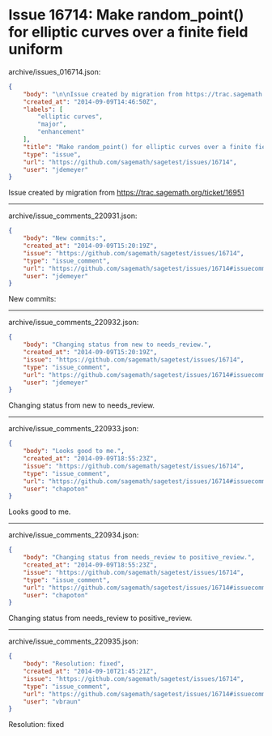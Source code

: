 # Issue 16714: Make random_point() for elliptic curves over a finite field uniform

archive/issues_016714.json:
```json
{
    "body": "\n\nIssue created by migration from https://trac.sagemath.org/ticket/16951\n\n",
    "created_at": "2014-09-09T14:46:50Z",
    "labels": [
        "elliptic curves",
        "major",
        "enhancement"
    ],
    "title": "Make random_point() for elliptic curves over a finite field uniform",
    "type": "issue",
    "url": "https://github.com/sagemath/sagetest/issues/16714",
    "user": "jdemeyer"
}
```


Issue created by migration from https://trac.sagemath.org/ticket/16951





---

archive/issue_comments_220931.json:
```json
{
    "body": "New commits:",
    "created_at": "2014-09-09T15:20:19Z",
    "issue": "https://github.com/sagemath/sagetest/issues/16714",
    "type": "issue_comment",
    "url": "https://github.com/sagemath/sagetest/issues/16714#issuecomment-220931",
    "user": "jdemeyer"
}
```

New commits:



---

archive/issue_comments_220932.json:
```json
{
    "body": "Changing status from new to needs_review.",
    "created_at": "2014-09-09T15:20:19Z",
    "issue": "https://github.com/sagemath/sagetest/issues/16714",
    "type": "issue_comment",
    "url": "https://github.com/sagemath/sagetest/issues/16714#issuecomment-220932",
    "user": "jdemeyer"
}
```

Changing status from new to needs_review.



---

archive/issue_comments_220933.json:
```json
{
    "body": "Looks good to me.",
    "created_at": "2014-09-09T18:55:23Z",
    "issue": "https://github.com/sagemath/sagetest/issues/16714",
    "type": "issue_comment",
    "url": "https://github.com/sagemath/sagetest/issues/16714#issuecomment-220933",
    "user": "chapoton"
}
```

Looks good to me.



---

archive/issue_comments_220934.json:
```json
{
    "body": "Changing status from needs_review to positive_review.",
    "created_at": "2014-09-09T18:55:23Z",
    "issue": "https://github.com/sagemath/sagetest/issues/16714",
    "type": "issue_comment",
    "url": "https://github.com/sagemath/sagetest/issues/16714#issuecomment-220934",
    "user": "chapoton"
}
```

Changing status from needs_review to positive_review.



---

archive/issue_comments_220935.json:
```json
{
    "body": "Resolution: fixed",
    "created_at": "2014-09-10T21:45:21Z",
    "issue": "https://github.com/sagemath/sagetest/issues/16714",
    "type": "issue_comment",
    "url": "https://github.com/sagemath/sagetest/issues/16714#issuecomment-220935",
    "user": "vbraun"
}
```

Resolution: fixed
